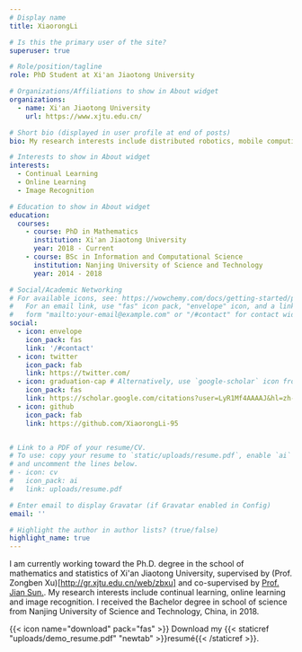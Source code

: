 ```yaml
---
# Display name
title: XiaorongLi

# Is this the primary user of the site?
superuser: true

# Role/position/tagline
role: PhD Student at Xi'an Jiaotong University

# Organizations/Affiliations to show in About widget
organizations:
  - name: Xi'an Jiaotong University
    url: https://www.xjtu.edu.cn/

# Short bio (displayed in user profile at end of posts)
bio: My research interests include distributed robotics, mobile computing and programmable matter.

# Interests to show in About widget
interests:
  - Continual Learning
  - Online Learning
  - Image Recognition

# Education to show in About widget
education:
  courses:
    - course: PhD in Mathematics
      institution: Xi'an Jiaotong University
      year: 2018 - Current
    - course: BSc in Information and Computational Science
      institution: Nanjing University of Science and Technology
      year: 2014 - 2018

# Social/Academic Networking
# For available icons, see: https://wowchemy.com/docs/getting-started/page-builder/#icons
#   For an email link, use "fas" icon pack, "envelope" icon, and a link in the
#   form "mailto:your-email@example.com" or "/#contact" for contact widget.
social:
  - icon: envelope
    icon_pack: fas
    link: '/#contact'
  - icon: twitter
    icon_pack: fab
    link: https://twitter.com/
  - icon: graduation-cap # Alternatively, use `google-scholar` icon from `ai` icon pack  
    icon_pack: fas
    link: https://scholar.google.com/citations?user=LyR1Mf4AAAAJ&hl=zh-CN
  - icon: github
    icon_pack: fab
    link: https://github.com/XiaorongLi-95


# Link to a PDF of your resume/CV.
# To use: copy your resume to `static/uploads/resume.pdf`, enable `ai` icons in `params.toml`,
# and uncomment the lines below.
# - icon: cv
#   icon_pack: ai
#   link: uploads/resume.pdf

# Enter email to display Gravatar (if Gravatar enabled in Config)
email: ''

# Highlight the author in author lists? (true/false)
highlight_name: true
---
```


I am currently working toward the Ph.D. degree in the school of mathematics and statistics of Xi'an Jiaotong University, supervised by (Prof. Zongben Xu)[http://gr.xjtu.edu.cn/web/zbxu] and co-supervised by <u><a href="{{https://gr.xjtu.edu.cn/zh/web/jiansun}}">Prof. Jian Sun</a>.</u>. My research interests include continual learning, online learning and image recognition. I received the Bachelor degree in school of science from Nanjing University of Science and Technology, China, in 2018.


{{< icon name="download" pack="fas" >}} Download my {{< staticref "uploads/demo_resume.pdf" "newtab" >}}resumé{{< /staticref >}}.
